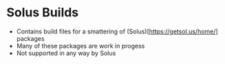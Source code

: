 # Solus Builds

- Contains build files for a smattering of (Solus)[https://getsol.us/home/] packages
- Many of these packages are work in progess
- Not supported in any way by Solus

